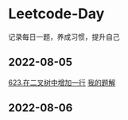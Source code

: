 # Leetcode-Day
记录每日一题，养成习惯，提升自己
## 2022-08-05
[623.在二叉树中增加一行](https://leetcode.cn/problems/add-one-row-to-tree/)
[我的题解](623.cpp)
## 2022-08-06
